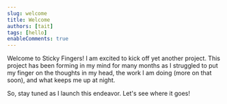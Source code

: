 ```yaml
---
slug: welcome
title: Welcome
authors: [tait]
tags: [hello]
enableComments: true
---
```


Welcome to Sticky Fingers! I am excited to kick off yet another project. This project has been forming in my mind for many months as I struggled to put my finger on the thoughts in my head, the work I am doing (more on that soon), and what keeps me up at night.

So, stay tuned as I launch this endeavor. Let's see where it goes!
